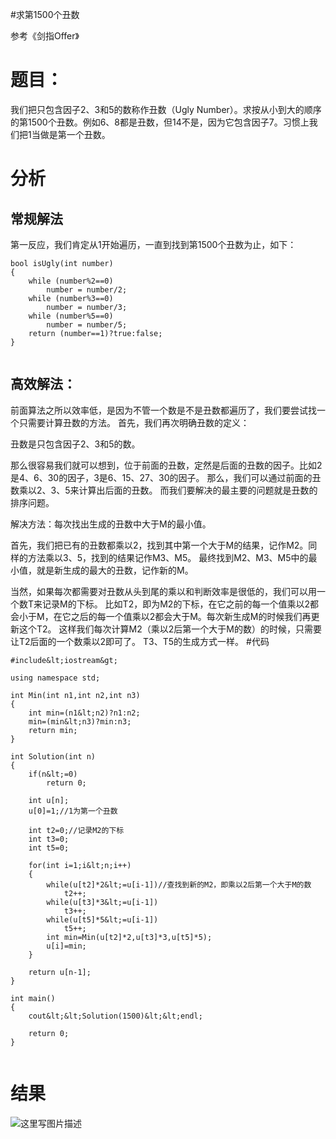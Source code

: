 #求第1500个丑数
>  
 参考《剑指Offer》 


# 题目：

我们把只包含因子2、3和5的数称作丑数（Ugly Number）。求按从小到大的顺序的第1500个丑数。例如6、8都是丑数，但14不是，因为它包含因子7。习惯上我们把1当做是第一个丑数。

# 分析

## 常规解法

第一反应，我们肯定从1开始遍历，一直到找到第1500个丑数为止，如下：

```
bool isUgly(int number)  
{  
    while (number%2==0)  
        number = number/2;  
    while (number%3==0)  
        number = number/3;  
    while (number%5==0)  
        number = number/5;  
    return (number==1)?true:false;  
}  


```

## 高效解法：

前面算法之所以效率低，是因为不管一个数是不是丑数都遍历了，我们要尝试找一个只需要计算丑数的方法。 首先，我们再次明确丑数的定义：

>  
 丑数是只包含因子2、3和5的数。 


那么很容易我们就可以想到，位于前面的丑数，定然是后面的丑数的因子。比如2是4、6、30的因子，3是6、15、27、30的因子。 那么，我们可以通过前面的丑数乘以2、3、5来计算出后面的丑数。 而我们要解决的最主要的问题就是丑数的排序问题。

>  
 解决方法：每次找出生成的丑数中大于M的最小值。 


首先，我们把已有的丑数都乘以2，找到其中第一个大于M的结果，记作M2。同样的方法乘以3、5，找到的结果记作M3、M5。 最终找到M2、M3、M5中的最小值，就是新生成的最大的丑数，记作新的M。

当然，如果每次都需要对丑数从头到尾的乘以和判断效率是很低的，我们可以用一个数T来记录M的下标。 比如T2，即为M2的下标，在它之前的每一个值乘以2都会小于M，在它之后的每一个值乘以2都会大于M。每次新生成M的时候我们再更新这个T2。 这样我们每次计算M2（乘以2后第一个大于M的数）的时候，只需要让T2后面的一个数乘以2即可了。 T3、T5的生成方式一样。 #代码

```
#include&lt;iostream&gt;

using namespace std;

int Min(int n1,int n2,int n3)
{
    int min=(n1&lt;n2)?n1:n2;
    min=(min&lt;n3)?min:n3;
    return min;
}

int Solution(int n)
{
    if(n&lt;=0)
        return 0;

    int u[n];
    u[0]=1;//1为第一个丑数

    int t2=0;//记录M2的下标
    int t3=0;
    int t5=0;

    for(int i=1;i&lt;n;i++)
    {
        while(u[t2]*2&lt;=u[i-1])//查找到新的M2，即乘以2后第一个大于M的数
            t2++;
        while(u[t3]*3&lt;=u[i-1])
            t3++;
        while(u[t5]*5&lt;=u[i-1])
            t5++;
        int min=Min(u[t2]*2,u[t3]*3,u[t5]*5);
        u[i]=min;
    }

    return u[n-1];
}

int main()
{
    cout&lt;&lt;Solution(1500)&lt;&lt;endl;

    return 0;
}


```

# 结果

<img src="https://raw.githubusercontent.com/Double2hao/xujiajia_blog/main/img/16209910630520.png " alt="这里写图片描述">